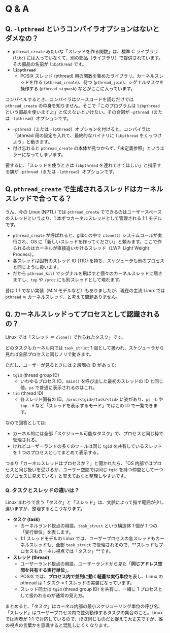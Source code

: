 # Q & A

## Q. `-lpthread` というコンパイラオプションはないとダメなの？

- `pthread_create` みたいな「スレッドを作る関数」は、標準 C ライブラリ (`libc`) には入っていなくて、別の部品（ライブラリ）で提供されています。その部品の名前が `libpthread` です。
- **`libpthread`**
  - POSIX スレッド (pthread) 用の関数を集めたライブラリ。カーネルスレッドを作る (`pthread_create`)、待つ (`pthread_join`)、シグナルマスクを操作する (`pthread_sigmask`) などがここに入っています。

コンパイルするとき、コンパイラはソースコードを読むだけでは `pthread_create` の中身を知りません。そこで「このプログラムは `libpthread` という部品を使いますよ」と伝えないといけない。その合図が `-pthread`（または `-lpthread`）オプションです。

- `-pthread`（または `-lpthread`）オプションを付けると、コンパイラは「pthread 用の設定を入れて、最終的なバイナリに `libpthread` をくっつけよう」と動きます。
- 付け忘れると `pthread_create` の本体が見つからず、「未定義参照」というエラーになってしまいます。

要するに、「スレッドを使うときは `libpthread` を連れてきてほしい」と指示する旗が `-pthread`（または `-lpthread`）オプションです。

## Q. `pthread_create` で生成されるスレッドはカーネルスレッドで合ってる？

うん、今の Linux (NPTL) では `pthread_create` でできるのはユーザースペースのスレッドというより、1 本ずつカーネルスレッドとして管理される 1:1 モデルです。

- `pthread_create` が呼ばれると、glibc の中で `clone(2)` システムコールが実行され、OS に「新しいスレッドを作ってください」と頼みます。ここで作られるのはカーネルが直接追いかけるスレッド（LWP: Light Weight Process）。
- 各スレッドは固有のスレッド ID (TID) を持ち、スケジューラも他のプロセスと同じように扱います。
- だから `pthread_kill` でシグナルを飛ばすと個々のカーネルスレッドに届きますし、`top` や `/proc` にも別スレッドとして現れます。

昔は 1:1 でない実装（M:N モデルなど）もありましたが、現在の主流 Linux では `pthread` ≒ カーネルスレッド、と考えて問題ありません。

## Q. カーネルスレッドってプロセスとして認識されるの？

Linux では「スレッド ＝ `clone()` で作られたタスク」です。

どのタスクもカーネル内では `task_struct` 1 個として扱われ、スケジューラから見れば全部プロセスと同じノリで動きます。

ただし、ユーザーが見るときには 2 段階の ID があって:

- `tgid` (thread group ID)
  - いわゆるプロセス ID。`main()` を呼び出した最初のスレッドの ID と同じ値。`ps` で普通に表示されるのはこれ。
- `tid` (thread ID)
  - 各スレッド固有の ID。`/proc/<tgid>/task/<tid>` に姿があり、`ps -L` や `top -H` など「スレッドを表示するモード」ではこの ID で一覧できます。

なので回答としては:

- カーネル的には全部「スケジュール可能なタスク」で、プロセスと同じ枠で管理される。
- けれどユーザーランドの多くのツールは同じ `tgid` を共有しているスレッドを 1 つのプロセスとしてまとめて表示する。

つまり「カーネルスレッドはプロセスか？」と聞かれたら、「OS 内部ではプロセスと同じ扱いを受けるが、ユーザー空間では同じ `tgid` を持つ仲間として一つのプロセスに見えている」と覚えておくと整理しやすいです。

### Q. タスクとスレッドの違いは？

Linux まわりで言う「タスク」と「スレッド」は、文脈によって指す範囲が少し違いますが、整理するとこうなります。

- **タスク (task)**
  - カーネルランド視点の用語。`task_struct` という構造体 1 個が 1 つの「実行単位」を表します。
  - 1:1 スレッドモデルの Linux では、ユーザープロセスの各スレッドもカーネルスレッドも、全部 `task_struct` で管理されるので、**スレッドもプロセスもカーネル視点では「タスク」**です。
- **スレッド (thread)**
  - ユーザーランド視点の用語。ユーザーランドから見た「**同じアドレス空間を共有する実行単位**」。
  - POSIX では、**プロセス内で並列に動く軽量な実行単位**を表し、Linux の pthread は 1 タスク = 1 スレッドの実装になっています。
  - スレッド同士は `tgid` (thread group ID) を共有し、一緒に 1 プロセスとして扱われるのが通常の見え方。

まとめると、「タスク」はカーネル内部の最小スケジューリング単位の呼び名、「スレッド」はユーザープロセス内で並列動作するタスクの集合のこと。Linux では両者が 1:1 で対応しているので、ほぼ同じものだと捉えて大丈夫ですが、誰の視点の言葉かを意識すると混乱しにくくなります。
